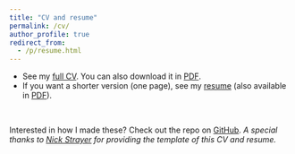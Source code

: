 ```yaml
---
title: "CV and resume"
permalink: /cv/
author_profile: true
redirect_from:
  - /p/resume.html
---
```


* See my [full CV](https://www.antoinesoetewey.com/cv.html). You can also download it in [PDF](https://www.antoinesoetewey.com/cv_antoinesoetewey.pdf).
* If you want a shorter version (one page), see my [resume](https://www.antoinesoetewey.com/resume.html) (also available in [PDF](https://www.antoinesoetewey.com/resume_antoinesoetewey.pdf)).

<br>

Interested in how I made these? Check out the repo on [GitHub](https://github.com/AntoineSoetewey/cv). *A special thanks to [Nick Strayer](http://nickstrayer.me/) for providing the template of this CV and resume.*